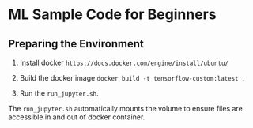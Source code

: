 # ML Sample Code for Beginners
## Preparing the Environment

1. Install docker
   `https://docs.docker.com/engine/install/ubuntu/`

2. Build the docker image
   `docker build -t tensorflow-custom:latest .`

3. Run the `run_jupyter.sh`.

The `run_jupyter.sh` automatically mounts the volume to ensure files are accessible in and out of docker container.
